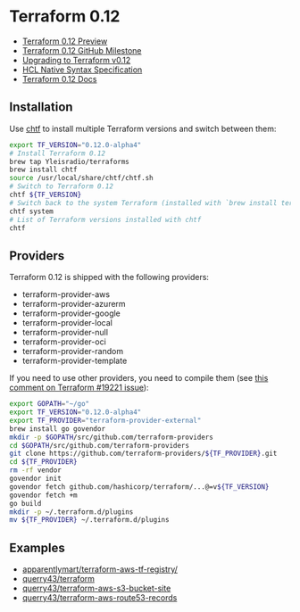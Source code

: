 # Terraform 0.12

* [Terraform 0.12 Preview](https://www.hashicorp.com/blog/terraform-0-1-2-preview)
* [Terraform 0.12 GitHub Milestone](https://github.com/hashicorp/terraform/milestone/5)
* [Upgrading to Terraform v0.12](https://www.terraform.io/upgrade-guides/0-12.html)
* [HCL Native Syntax Specification](https://github.com/hashicorp/hcl2/blob/master/hcl/hclsyntax/spec.md)
* [Terraform 0.12 Docs](https://github.com/hashicorp/terraform/tree/master/website/docs)

## Installation

Use [chtf](https://github.com/Yleisradio/homebrew-terraforms) to install
multiple Terraform versions and switch between them:
```bash
export TF_VERSION="0.12.0-alpha4"
# Install Terraform 0.12
brew tap Yleisradio/terraforms
brew install chtf
source /usr/local/share/chtf/chtf.sh
# Switch to Terraform 0.12
chtf ${TF_VERSION}
# Switch back to the system Terraform (installed with `brew install terraform`).
chtf system
# List of Terraform versions installed with chtf
chtf
```

## Providers

Terraform 0.12 is shipped with the following providers:
* terraform-provider-aws
* terraform-provider-azurerm
* terraform-provider-google
* terraform-provider-local
* terraform-provider-null
* terraform-provider-oci
* terraform-provider-random
* terraform-provider-template

If you need to use other providers, you need to compile them
(see [this comment on Terraform #19221 issue](https://github.com/hashicorp/terraform/issues/19221#issuecomment-445962957)):
```bash
export GOPATH="~/go"
export TF_VERSION="0.12.0-alpha4"
export TF_PROVIDER="terraform-provider-external"
brew install go govendor
mkdir -p $GOPATH/src/github.com/terraform-providers
cd $GOPATH/src/github.com/terraform-providers
git clone https://github.com/terraform-providers/${TF_PROVIDER}.git
cd ${TF_PROVIDER}
rm -rf vendor
govendor init
govendor fetch github.com/hashicorp/terraform/...@=v${TF_VERSION}
govendor fetch +m
go build
mkdir -p ~/.terraform.d/plugins
mv ${TF_PROVIDER} ~/.terraform.d/plugins
```

## Examples

* [apparentlymart/terraform-aws-tf-registry/](https://github.com/apparentlymart/terraform-aws-tf-registry/)
* [querry43/terraform](https://github.com/querry43/terraform)
* [querry43/terraform-aws-s3-bucket-site](https://github.com/querry43/terraform-aws-s3-bucket-site)
* [querry43/terraform-aws-route53-records](https://github.com/querry43/terraform-aws-route53-records)
